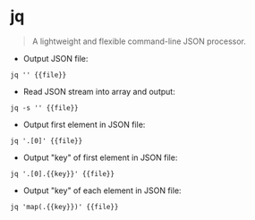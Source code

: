 # jq

> A lightweight and flexible command-line JSON processor.

- Output JSON file:

`jq '' {{file}}`

- Read JSON stream into array and output:

`jq -s '' {{file}}`

- Output first element in JSON file:

`jq '.[0]' {{file}}`

- Output "key" of first element in JSON file:

`jq '.[0].{{key}}' {{file}}`

- Output "key" of each element in JSON file:

`jq 'map(.{{key}})' {{file}}`
